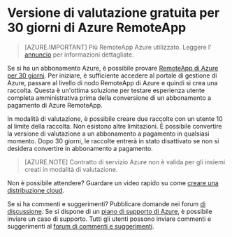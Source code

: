 
<properties
    pageTitle="Periodo di prova di 30 giorni di Azure RemoteApp gratuito | Microsoft Azure"
    description="Estrarre la versione di valutazione gratuita di 30 giorni per RemoteApp di Azure."
    services="remoteapp"
    documentationCenter=""
    authors="lizap"
    manager="mbaldwin" />

<tags
    ms.service="remoteapp"
    ms.workload="compute"
    ms.tgt_pltfrm="na"
    ms.devlang="na"
    ms.topic="article"
    ms.date="08/15/2016"
    ms.author="elizapo" />



# <a name="free-30-day-trial-of-azure-remoteapp"></a>Versione di valutazione gratuita per 30 giorni di Azure RemoteApp

> [AZURE.IMPORTANT]
> Più RemoteApp Azure utilizzato. Leggere l' [annuncio](https://go.microsoft.com/fwlink/?linkid=821148) per informazioni dettagliate.

Se si ha un abbonamento Azure, è possibile provare [RemoteApp di Azure per 30 giorni](https://www.remoteapp.windowsazure.com/en/tour.aspx). Per iniziare, è sufficiente accedere al portale di gestione di Azure, passare al livello di nodo RemoteApp di Azure e quindi si crea una raccolta. Questa è un'ottima soluzione per testare esperienza utente completa amministrativa prima della conversione di un abbonamento a pagamento di Azure RemoteApp.  

In modalità di valutazione, è possibile creare due raccolte con un utente 10 al limite della raccolta. Non esistono altre limitazioni. È possibile convertire la versione di valutazione a un abbonamento a pagamento in qualsiasi momento. Dopo 30 giorni, le raccolte entrerà in stato disattivato se non si desidera convertire in abbonamento a pagamento.

>[AZURE.NOTE] Contratto di servizio Azure non è valida per gli insiemi creati in modalità di valutazione.  

Non è possibile attendere? Guardare un video rapido su come [creare una distribuzione cloud](https://azure.microsoft.com/documentation/videos/azure-remoteapp-cloud-deployment-overview/).

Se si ha commenti e suggerimenti? Pubblicare domande nei forum [di discussione](https://feedback.azure.com/forums/247748-azure-remoteapp/). Se si dispone di un [piano di supporto di Azure](https://azure.microsoft.com/support/plans/), è possibile inviare un caso di supporto. Tutti gli utenti possono inviare commenti e suggerimenti al [forum di commenti e suggerimenti](https://feedback.azure.com/forums/247748-azure-remoteapp/).  
